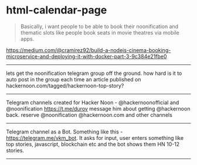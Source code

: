 # html-calendar-page



> Basically, i want people to be able to book their noonification and thematic slots like people book seats in movie theatres via mobile apps.

https://medium.com/@cramirez92/build-a-nodejs-cinema-booking-microservice-and-deploying-it-with-docker-part-3-9c384e21fbe0

---

lets get the noonification telegram group off the ground. how hard is it to auto post in the group each time an article published on hackernoon.com/tagged/hackernoon-top-story?

---

Telegram channels created for Hacker Noon  - @hackernoonofficial and @noonification
https://t.me/durov message him about getting @hackernoon back. reserve @noonification @hackernoon.com and other channels

---

Telegram channel as a Bot. Something like this - https://telegram.me/vkm_bot. It asks for input, user enters something like top stories, javascript, blockchain etc and the bot shows them HN 10-12 stories.

---
